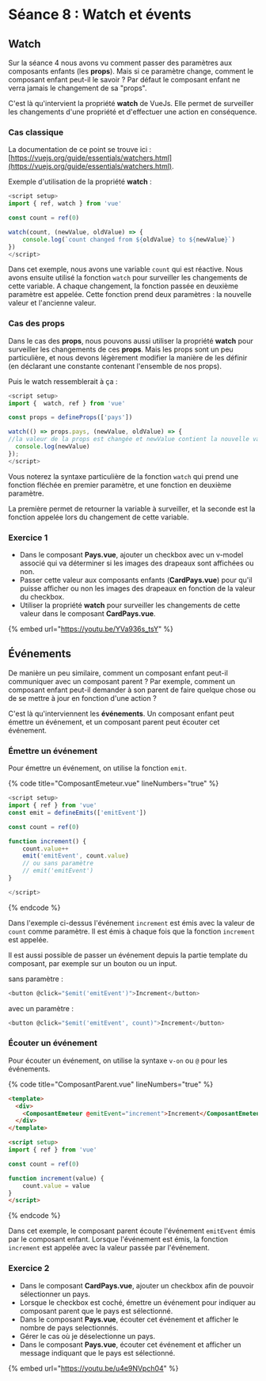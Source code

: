 # Séance 8 : Watch et évents

## Watch

Sur la séance 4 nous avons vu comment passer des paramètres aux composants enfants (les **props**). Mais si ce paramètre change, comment le composant enfant peut-il le savoir ? Par défaut le composant enfant ne verra jamais le changement de sa "props".

C'est là qu'intervient la propriété **watch** de VueJs. Elle permet de surveiller les changements d'une propriété et d'effectuer une action en conséquence.

### Cas classique

La documentation de ce point se trouve ici : [https://vuejs.org/guide/essentials/watchers.html](https://vuejs.org/guide/essentials/watchers.html).

Exemple d'utilisation de la propriété **watch** :

```javascript
<script setup>
import { ref, watch } from 'vue'

const count = ref(0)

watch(count, (newValue, oldValue) => {
    console.log(`count changed from ${oldValue} to ${newValue}`)
})
</script>
```

Dans cet exemple, nous avons une variable `count` qui est réactive. Nous avons ensuite utilisé la fonction `watch` pour surveiller les changements de cette variable. A chaque changement, la fonction passée en deuxième paramètre est appelée. Cette fonction prend deux paramètres : la nouvelle valeur et l'ancienne valeur.

### Cas des props

Dans le cas des **props**, nous pouvons aussi utiliser la propriété **watch** pour surveiller les changements de ces **props**. Mais les props sont un peu particulière, et nous devons légèrement modifier la manière de les définir (en déclarant une constante contenant l'ensemble de nos props).

Puis le watch ressemblerait à ça :

```javascript
<script setup>
import {  watch, ref } from 'vue'

const props = defineProps(['pays'])

watch(() => props.pays, (newValue, oldValue) => {
//la valeur de la props est changée et newValue contient la nouvelle valeur. Le composant est actualisé.
  console.log(newValue) 
});
</script>
```

Vous noterez la syntaxe particulière de la fonction `watch` qui prend une fonction fléchée en premier paramètre, et une fonction en deuxième paramètre.

La première permet de retourner la variable à surveiller, et la seconde est la fonction appelée lors du changement de cette variable.

### Exercice 1

* Dans le composant **Pays.vue**, ajouter un checkbox avec un v-model associé qui va déterminer si les images des drapeaux sont affichées ou non.
* Passer cette valeur aux composants enfants (**CardPays.vue**) pour qu'il puisse afficher ou non les images des drapeaux en fonction de la valeur du checkbox.
* Utiliser la propriété **watch** pour surveiller les changements de cette valeur dans le composant **CardPays.vue**.

{% embed url="https://youtu.be/YVa936s_tsY" %}

## Événements

De manière un peu similaire, comment un composant enfant peut-il communiquer avec un composant parent ? Par exemple, comment un composant enfant peut-il demander à son parent de faire quelque chose ou de se mettre à jour en fonction d'une action ?

C'est là qu'interviennent les **événements**. Un composant enfant peut émettre un événement, et un composant parent peut écouter cet événement.

### Émettre un événement

Pour émettre un événement, on utilise la fonction `emit`.

{% code title="ComposantEmeteur.vue" lineNumbers="true" %}
```javascript
<script setup>
import { ref } from 'vue'
const emit = defineEmits(['emitEvent'])

const count = ref(0)

function increment() {
    count.value++
    emit('emitEvent', count.value)
    // ou sans paramètre
    // emit('emitEvent')
}

</script>
```
{% endcode %}

Dans l'exemple ci-dessus l'événement `increment` est émis avec la valeur de `count` comme paramètre. Il est émis à chaque fois que la fonction `increment` est appelée.

Il est aussi possible de passer un événement depuis la partie template du composant, par exemple sur un bouton ou un input.

sans paramètre :&#x20;

```javascript
<button @click="$emit('emitEvent')">Increment</button>
```

avec un paramètre :

```javascript
<button @click="$emit('emitEvent', count)">Increment</button>
```

### Écouter un événement

Pour écouter un événement, on utilise la syntaxe `v-on` ou `@` pour les événements.

{% code title="ComposantParent.vue" lineNumbers="true" %}
```html
<template>
  <div>
    <ComposantEmeteur @emitEvent="increment">Increment</ComposantEmeteur>
  </div>
</template>

<script setup>
import { ref } from 'vue'

const count = ref(0)

function increment(value) {
    count.value = value
}
</script>
```
{% endcode %}

Dans cet exemple, le composant parent écoute l'événement `emitEvent` émis par le composant enfant. Lorsque l'événement est émis, la fonction `increment` est appelée avec la valeur passée par l'événement.

### Exercice 2

* Dans le composant **CardPays.vue**, ajouter un checkbox afin de pouvoir sélectionner un pays.
* Lorsque le checkbox est coché, émettre un événement pour indiquer au composant parent que le pays est sélectionné.
* Dans le composant **Pays.vue**, écouter cet événement et afficher le nombre de pays selectionnés.
* Gérer le cas où je déselectionne un pays.
* Dans le composant **Pays.vue**, écouter cet événement et afficher un message indiquant que le pays est sélectionné.

{% embed url="https://youtu.be/u4e9NVpch04" %}
